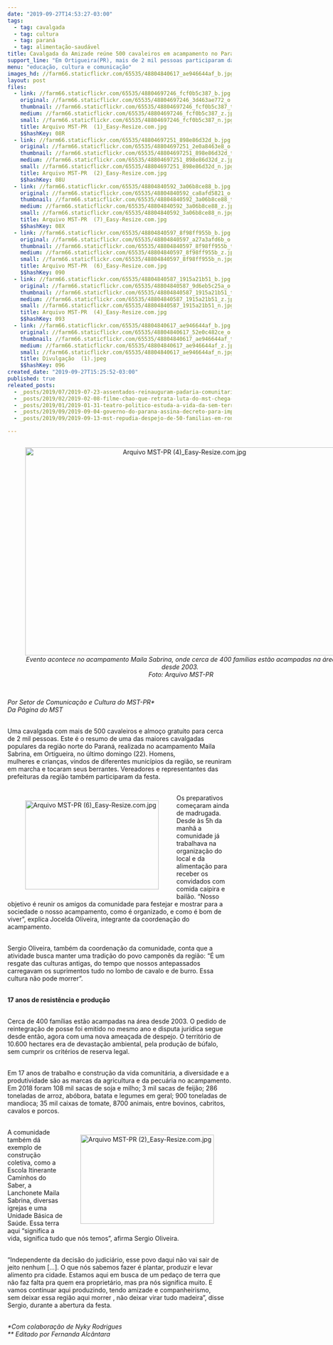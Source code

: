 ```yaml
---
date: "2019-09-27T14:53:27-03:00"
tags:
  - tag: cavalgada
  - tag: cultura
  - tag: paraná
  - tag: alimentação-saudável
title: Cavalgada da Amizade reúne 500 cavaleiros em acampamento no Paraná
support_line: "Em Ortigueira(PR), mais de 2 mil pessoas participaram da festa na comunidade do Maila Sabrina, localizada no norte do estado. As famílias da ocupação estão ameaçadas de despejo."
menu: "educação, cultura e comunicação"
images_hd: //farm66.staticflickr.com/65535/48804840617_ae946644af_b.jpg
layout: post
files:
  - link: //farm66.staticflickr.com/65535/48804697246_fcf0b5c387_b.jpg
    original: //farm66.staticflickr.com/65535/48804697246_3d463ae772_o.jpg
    thumbnail: //farm66.staticflickr.com/65535/48804697246_fcf0b5c387_t.jpg
    medium: //farm66.staticflickr.com/65535/48804697246_fcf0b5c387_z.jpg
    small: //farm66.staticflickr.com/65535/48804697246_fcf0b5c387_n.jpg
    title: Arquivo MST-PR  (1)_Easy-Resize.com.jpg
    $$hashKey: 08R
  - link: //farm66.staticflickr.com/65535/48804697251_898e86d32d_b.jpg
    original: //farm66.staticflickr.com/65535/48804697251_2e0a8463e8_o.jpg
    thumbnail: //farm66.staticflickr.com/65535/48804697251_898e86d32d_t.jpg
    medium: //farm66.staticflickr.com/65535/48804697251_898e86d32d_z.jpg
    small: //farm66.staticflickr.com/65535/48804697251_898e86d32d_n.jpg
    title: Arquivo MST-PR  (2)_Easy-Resize.com.jpg
    $$hashKey: 08U
  - link: //farm66.staticflickr.com/65535/48804840592_3a06b8ce88_b.jpg
    original: //farm66.staticflickr.com/65535/48804840592_ca8afd5821_o.jpg
    thumbnail: //farm66.staticflickr.com/65535/48804840592_3a06b8ce88_t.jpg
    medium: //farm66.staticflickr.com/65535/48804840592_3a06b8ce88_z.jpg
    small: //farm66.staticflickr.com/65535/48804840592_3a06b8ce88_n.jpg
    title: Arquivo MST-PR  (7)_Easy-Resize.com.jpg
    $$hashKey: 08X
  - link: //farm66.staticflickr.com/65535/48804840597_8f98ff955b_b.jpg
    original: //farm66.staticflickr.com/65535/48804840597_a27a3afd6b_o.jpg
    thumbnail: //farm66.staticflickr.com/65535/48804840597_8f98ff955b_t.jpg
    medium: //farm66.staticflickr.com/65535/48804840597_8f98ff955b_z.jpg
    small: //farm66.staticflickr.com/65535/48804840597_8f98ff955b_n.jpg
    title: Arquivo MST-PR  (6)_Easy-Resize.com.jpg
    $$hashKey: 090
  - link: //farm66.staticflickr.com/65535/48804840587_1915a21b51_b.jpg
    original: //farm66.staticflickr.com/65535/48804840587_9d6eb5c25a_o.jpg
    thumbnail: //farm66.staticflickr.com/65535/48804840587_1915a21b51_t.jpg
    medium: //farm66.staticflickr.com/65535/48804840587_1915a21b51_z.jpg
    small: //farm66.staticflickr.com/65535/48804840587_1915a21b51_n.jpg
    title: Arquivo MST-PR  (4)_Easy-Resize.com.jpg
    $$hashKey: 093
  - link: //farm66.staticflickr.com/65535/48804840617_ae946644af_b.jpg
    original: //farm66.staticflickr.com/65535/48804840617_52e0c482ce_o.jpg
    thumbnail: //farm66.staticflickr.com/65535/48804840617_ae946644af_t.jpg
    medium: //farm66.staticflickr.com/65535/48804840617_ae946644af_z.jpg
    small: //farm66.staticflickr.com/65535/48804840617_ae946644af_n.jpg
    title: Divulgação  (1).jpeg
    $$hashKey: 096
created_date: "2019-09-27T15:25:52-03:00"
published: true
releated_posts:
  - _posts/2019/07/2019-07-23-assentados-reinauguram-padaria-comunitaria-no-oeste-do-parana.md
  - _posts/2019/02/2019-02-08-filme-chao-que-retrata-luta-do-mst-chega-as-telas-do-69o-festival-de-berlim.md
  - _posts/2019/01/2019-01-31-teatro-politico-estuda-a-vida-da-sem-terra-roseli-nunes.md
  - _posts/2019/09/2019-09-04-governo-do-parana-assina-decreto-para-implantacao-de-alimentacao-escolar-100-organica.md
  - _posts/2019/09/2019-09-13-mst-repudia-despejo-de-50-familias-em-roncador-no-parana.md

---
```

<div style="text-align:center">
<figure class="image" style="display:inline-block"><img alt="Arquivo MST-PR  (4)_Easy-Resize.com.jpg" height="467" src="//farm66.staticflickr.com/65535/48804840587_1915a21b51_b.jpg" width="700" />
<figcaption><em>Evento acontece no acampamento Maila Sabrina, onde cerca de 400 fam&iacute;lias est&atilde;o acampadas na &aacute;rea desde 2003.&nbsp;<br />
Foto: Arquivo MST-PR</em></figcaption>
</figure>
</div>

<p><br />
<em>Por Setor de Comunica&ccedil;&atilde;o e Cultura do MST-PR*<br />
Da P&aacute;gina do MST&nbsp;</em><br />
&nbsp;</p>

<p>Uma cavalgada com mais de 500 cavaleiros e&nbsp;almo&ccedil;o gratuito para cerca de 2 mil pessoas. Este &eacute; o resumo de&nbsp;uma das maiores cavalgadas populares da regi&atilde;o norte do Paran&aacute;, realizada no acampamento Maila Sabrina, em Ortigueira, no &uacute;ltimo domingo (22). Homens,&nbsp; mulheres&nbsp;e&nbsp;crian&ccedil;as, vindos de diferentes munic&iacute;pios da regi&atilde;o, se reuniram em marcha e tocaram&nbsp;seus berrantes. Vereadores e representantes das prefeituras da regi&atilde;o tamb&eacute;m participaram da festa.&nbsp;<br />
&nbsp;</p>

<figure class="image" style="float:left"><img alt="Arquivo MST-PR  (6)_Easy-Resize.com.jpg" height="200" src="//farm66.staticflickr.com/65535/48804840597_8f98ff955b_b.jpg" width="300" />
<figcaption></figcaption>
</figure>

<p>Os preparativos come&ccedil;aram ainda de madrugada. Desde &agrave;s 5h da manh&atilde; a comunidade j&aacute; trabalhava na organiza&ccedil;&atilde;o do local e da alimenta&ccedil;&atilde;o para receber os convidados com comida caipira e bail&atilde;o. &ldquo;Nosso objetivo &eacute; reunir os amigos da comunidade para festejar e mostrar para a sociedade o nosso acampamento, como &eacute; organizado, e como &eacute; bom de viver&rdquo;, explica Jocelda Oliveira, integrante da coordena&ccedil;&atilde;o do acampamento.<br />
&nbsp;</p>

<p>Sergio Oliveira, tamb&eacute;m da coordena&ccedil;&atilde;o da comunidade, conta que a atividade busca manter uma tradi&ccedil;&atilde;o do povo campon&ecirc;s da regi&atilde;o: &ldquo;&Eacute; um resgate das culturas antigas, do tempo que nossos antepassados carregavam os suprimentos tudo no lombo de cavalo e de burro. Essa cultura n&atilde;o pode morrer&rdquo;.&nbsp;<br />
&nbsp;</p>

<p><strong>17 anos de resist&ecirc;ncia e produ&ccedil;&atilde;o&nbsp;</strong><br />
&nbsp;</p>

<p>Cerca de 400 fam&iacute;lias est&atilde;o acampadas na &aacute;rea desde 2003. O pedido de reintegra&ccedil;&atilde;o de posse foi emitido no mesmo ano e disputa jur&iacute;dica segue desde ent&atilde;o, agora com uma nova amea&ccedil;ada de despejo. O territ&oacute;rio de 10.600 hectares era de devasta&ccedil;&atilde;o ambiental, pela produ&ccedil;&atilde;o de b&uacute;falo, sem cumprir os crit&eacute;rios de reserva legal.&nbsp;<br />
&nbsp;</p>

<p>Em 17 anos de trabalho e constru&ccedil;&atilde;o da vida comunit&aacute;ria, a diversidade e a produtividade s&atilde;o as marcas da agricultura e da pecu&aacute;ria no acampamento. Em 2018 foram 108 mil sacas de soja e milho; 3 mil sacas de feij&atilde;o; 286 toneladas de arroz, ab&oacute;bora, batata e legumes em geral; 900 toneladas de mandioca; 35 mil caixas de tomate, 8700 animais, entre bovinos, cabritos, cavalos e porcos.<br />
&nbsp;</p>

<figure class="image" style="float:right"><img alt="Arquivo MST-PR  (2)_Easy-Resize.com.jpg" height="200" src="//farm66.staticflickr.com/65535/48804697251_898e86d32d_b.jpg" width="300" />
<figcaption></figcaption>
</figure>

<p>A comunidade tamb&eacute;m d&aacute; exemplo de constru&ccedil;&atilde;o coletiva, como a Escola Itinerante Caminhos do Saber, a Lanchonete Maila Sabrina, diversas igrejas e uma Unidade B&aacute;sica de Sa&uacute;de. Essa terra aqui &ldquo;significa a vida, significa tudo que n&oacute;s temos&rdquo;, afirma Sergio Oliveira.&nbsp;&nbsp;<br />
&nbsp;</p>

<p>&ldquo;Independente da decis&atilde;o do judici&aacute;rio,&nbsp;esse povo daqui n&atilde;o vai sair de jeito nenhum [...]. O que n&oacute;s sabemos fazer &eacute; plantar, produzir e levar alimento pra cidade. Estamos aqui em busca de um peda&ccedil;o de terra que n&atilde;o faz falta pra quem era propriet&aacute;rio, mas pra n&oacute;s significa muito. E vamos continuar aqui produzindo, tendo amizade e companheirismo, sem&nbsp;deixar essa regi&atilde;o aqui morrer , n&atilde;o deixar virar tudo madeira&rdquo;, disse Sergio, durante a abertura da festa.&nbsp;</p>

<p><br />
<em>*Com colabora&ccedil;&atilde;o de Nyky Rodrigues&nbsp;<br />
** Editado por Fernanda Alc&acirc;ntara</em></p>

<p>&nbsp;</p>
